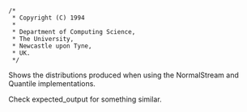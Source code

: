 ```
/*
 * Copyright (C) 1994
 *
 * Department of Computing Science,
 * The University,
 * Newcastle upon Tyne,
 * UK.
 */
```

Shows the distributions produced when using the NormalStream and Quantile implementations.

Check expected_output for something similar.

